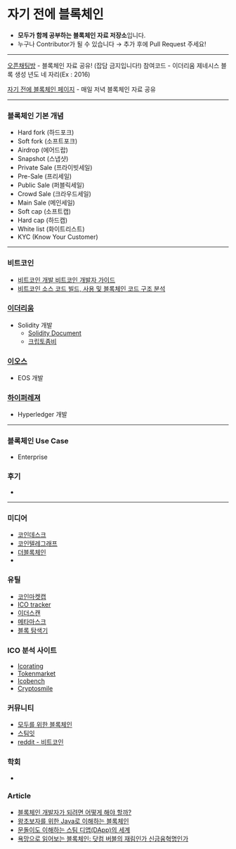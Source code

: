# 자기 전에 블록체인
- **모두가 함께 공부하는 블록체인 자료 저장소**입니다.
- 누구나 Contributor가 될 수 있습니다 → 추가 후에 Pull Request 주세요!

------

[오픈채팅방](https://open.kakao.com/o/gsSD41jb) -  블록체인 자료 공유! (잡담 금지입니다!)
참여코드 - 이더리움 제네시스 블록 생성 년도 네 자리(Ex : 2016)

[자기 전에 블록체인 페이지]([https://www.facebook.com/자기-전에-블록체인-1836603959779151](https://www.facebook.com/%EC%9E%90%EA%B8%B0-%EC%A0%84%EC%97%90-%EB%B8%94%EB%A1%9D%EC%B2%B4%EC%9D%B8-1836603959779151)) - 매일 저녁 블록체인 자료 공유



-------------

### 블록체인 기본 개념

- Hard fork (하드포크)
- Soft fork (소프트포크)
- Airdrop (에어드랍)
- Snapshot (스냅샷)
- Private Sale (프라이빗세일)
- Pre-Sale (프리세일)
- Public Sale (퍼블릭세일)
- Crowd Sale (크라우드세일)
- Main Sale (메인세일)
- Soft cap (소프트캡)
- Hard cap (하드캡)
- White list (화이트리스트)
- KYC (Know Your Customer)



------------

### 비트코인

- [비트코인 개발 비트코인 개발자 가이드](https://wikidocs.net/book/1699)
- [비트코인 소스 코드 빌드, 사용 및 블록체인 코드 구조 분석](http://daddynkidsmakers.blogspot.com/2018/02/blog-post_22.html)



### [이더리움](https://www.ethereum.org/)

- Solidity 개발 
  - [Solidity Document](http://solidity.readthedocs.io/en/v0.4.24/)
  - [크립토좀비](https://cryptozombies.io/)



### [이오스](https://eos.io/)

- EOS 개발



### [하이퍼레져](https://www.hyperledger.org/)

- Hyperledger 개발



-----------

### 블록체인 Use Case

- Enterprise



### 후기

- 



------------

### 미디어

- [코인데스크](http://www.coindesk.com/)
- [코인텔레그래프](https://cointelegraph.com/)
- [더블록체인](http://theblockchain.kr/)
- 



### 유틸

- [코인마켓캡](https://coinmarketcap.com/)
- [ICO tracker](https://icotracker.net/)
- [이더스캔](https://etherscan.io/charts/)
- [메타마스크](https://metamask.io/)
- [블록 탐색기](https://www.blockchain.com/explorer)



### ICO 분석 사이트

- [Icorating](https://icorating.com/ko/)
- [Tokenmarket](https://tokenmarket.net)
- [Icobench](http://icobench.com/)
- [Cryptosmile](http://www.cryptosmile.com/)



### 커뮤니티

- [모두를 위한 블록체인](https://github.com/yunho0130/awesome-blockchain-kor)
- [스팀잇](https://steemit.com/)
- [reddit - 비트코인](https://www.reddit.com/r/Bitcoin/)



### 학회

- 



### Article
- [블록체인 개발자가 되려면 어떻게 해야 할까?](https://medium.com/%EC%95%8C%EC%93%B8%EC%8B%A0%EB%B8%94/%EB%B8%94%EB%A1%9D%EC%B2%B4%EC%9D%B8-%EA%B0%9C%EB%B0%9C%EC%9E%90%EA%B0%80-%EB%90%98%EB%A0%A4%EB%A9%B4-%EC%96%B4%EB%96%BB%EA%B2%8C-%ED%95%B4%EC%95%BC-%ED%95%A0%EA%B9%8C-tomjeong-e5783c9dad8f)
- [왕초보자를 위한 Java로 이해하는 블록체인](https://brunch.co.kr/@springboot/103)
- [문돌이도 이해하는 스팀 디앱(DApp)의 세계](https://steemit.com/kr/@project7/dapp)
- [욕망으로 읽어보는 블록체인: 닷컴 버블의 재림인가 신금융혁명인가](https://github.com/yunho0130/awesome-blockchain-kor/blob/master/media/reading-blockchain-via-desire.md)







<!--stackedit_data:
eyJoaXN0b3J5IjpbLTE4MzkwOTI4MTddfQ==
-->